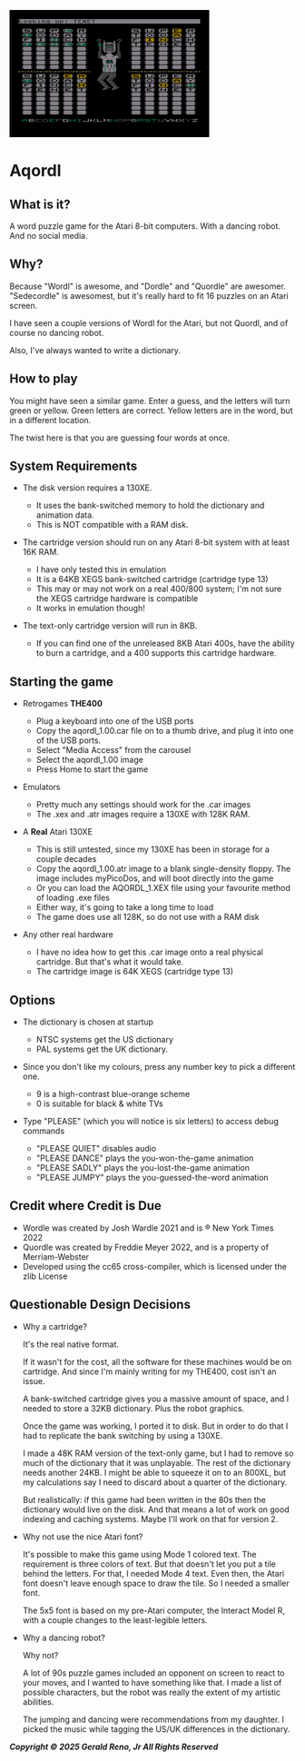 ![Image: aqordl screenshot](aqordl_screenshot1.png)

# Aqordl

## What is it?

A word puzzle game for the Atari 8-bit computers. With a dancing robot. And no social media.

## Why?

Because "Wordl" is awesome, and "Dordle" and "Quordle" are awesomer. "Sedecordle" is awesomest, but it's really hard to fit 16 puzzles on an Atari screen.

I have seen a couple versions of Wordl for the Atari, but not Quordl, and of course no dancing robot.

Also, I've always wanted to write a dictionary.

## How to play

You might have seen a similar game. Enter a guess, and the letters will turn green or yellow. Green letters are correct. Yellow letters are in the word, but in a different location.

The twist here is that you are guessing four words at once.

## System Requirements

- The disk version requires a 130XE.
  - It uses the bank-switched memory to hold the dictionary and animation data.
  - This is NOT compatible with a RAM disk.

- The cartridge version should run on any Atari 8-bit system with at least 16K RAM.
  - I have only tested this in emulation
  - It is a 64KB XEGS bank-switched cartridge (cartridge type 13)
  - This may or may not work on a real 400/800 system; I'm not sure the XEGS cartridge hardware is compatible
  - It works in emulation though!

- The text-only cartridge version will run in 8KB.
  - If you can find one of the unreleased 8KB Atari 400s, have the ability to burn a cartridge, and a 400 supports this cartridge hardware.

## Starting the game

- Retrogames **THE400**
  - Plug a keyboard into one of the USB ports
  - Copy the aqordl_1.00.car file on to a thumb drive, and plug it into one of the USB ports.
  - Select "Media Access" from the carousel
  - Select the aqordl_1.00 image
  - Press Home to start the game

- Emulators
  - Pretty much any settings should work for the .car images
  - The .xex and .atr images require a 130XE with 128K RAM.

- A **Real** Atari 130XE
  - This is still untested, since my 130XE has been in storage for a couple decades
  - Copy the aqordl_1.00.atr image to a blank single-density floppy. The image includes myPicoDos, and will boot directly into the game
  - Or you can load the AQORDL_1.XEX file using your favourite method of loading .exe files
  - Either way, it's going to take a long time to load
  - The game does use all 128K, so do not use with a RAM disk

- Any other real hardware
  - I have no idea how to get this .car image onto a real physical cartridge. But that's what it would take.
  - The cartridge image is 64K XEGS (cartridge type 13)

## Options

- The dictionary is chosen at startup
  - NTSC systems get the US dictionary
  - PAL systems get the UK dictionary.

- Since you don't like my colours, press any number key to pick a different one.
  - 9 is a high-contrast blue-orange scheme
  - 0 is suitable for black & white TVs

- Type "PLEASE" (which you will notice is six letters) to access debug commands
  - "PLEASE QUIET" disables audio
  - "PLEASE DANCE" plays the you-won-the-game animation
  - "PLEASE SADLY" plays the you-lost-the-game animation
  - "PLEASE JUMPY" plays the you-guessed-the-word animation


## Credit where Credit is Due

- Wordle was created by Josh Wardle 2021 and is &#174; New York Times 2022
- Quordle was created by Freddie Meyer 2022, and is a property of Merriam-Webster
- Developed using the cc65 cross-compiler, which is licensed under the zlib License

## Questionable Design Decisions

- Why a cartridge?

    It's the real native format.

    If it wasn't for the cost, all the software for these machines would be on cartridge. And since I'm mainly writing for my THE400, cost isn't an issue.

    A bank-switched cartridge gives you a massive amount of space, and I needed to store a 32KB dictionary. Plus the robot graphics.

    Once the game was working, I ported it to disk. But in order to do that I had to replicate the bank switching by using a 130XE.

    I made a 48K RAM version of the text-only game, but I had to remove so much of the dictionary that it was unplayable. The rest of the dictionary needs another 24KB. I might be able to squeeze it on to an 800XL, but my calculations say I need to discard about a quarter of the dictionary.

    But realistically: if this game had been written in the 80s then the dictionary would live on the disk. And that means a lot of work on good indexing and caching systems. Maybe I'll work on that for version 2.

- Why not use the nice Atari font?

    It's possible to make this game using Mode 1 colored text. The requirement is three colors of text. But that doesn't let you put a tile behind the letters. For that, I needed Mode 4 text. Even then, the Atari font doesn't leave enough space to draw the tile. So I needed a smaller font.

    The 5x5 font is based on my pre-Atari computer, the Interact Model R, with a couple changes to the least-legible letters.

- Why a dancing robot?

    Why not?

    A lot of 90s puzzle games included an opponent on screen to react to your moves, and I wanted to have something like that. I made a list of possible characters, but the robot was really the extent of my artistic abilities.

    The jumping and dancing were recommendations from my daughter. I picked the music while tagging the US/UK differences in the dictionary.


***Copyright &copy; 2025 Gerald Reno, Jr  All Rights Reserved***

